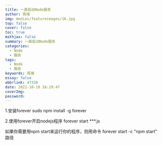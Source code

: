 ```yaml
---
title: 一直启动Node服务
author: 周靖
img: medias/featureimages/16.jpg
top: false
cover: false
toc: true
mathjax: false
summary: 一直启动Node服务
categories:
  - Node
  - 服务
tags:
  - Node
  - 服务
keywords: 周靖
essay: false
abbrlink: 47338
date: 2021-10-10 16:29:47
coverImg:
password:
---
```


1.安装forever
sudo npm install -g forever

2.使用forever开启nodejs程序
forever start ***.js

如果你需要用npm start来运行你的程序，则用命令
forever start -c "npm start" 路径
